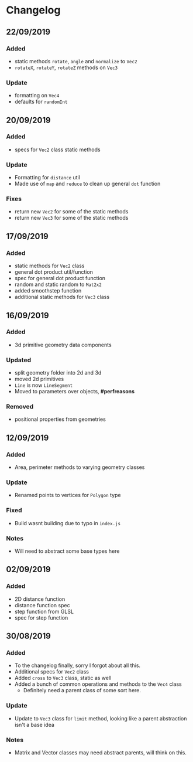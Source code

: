 # Changelog

## 22/09/2019
### Added
- static methods `rotate`, `angle` and `normalize` to `Vec2`
- `rotateX`, `rotateY`, `rotateZ` methods on `Vec3`

### Update
- formatting on `Vec4`
- defaults for `randomInt`

## 20/09/2019
### Added
- specs for `Vec2` class static methods

### Update
- Formatting for `distance` util
- Made use of `map` and `reduce` to clean up general `dot` function

### Fixes
- return new `Vec2` for some of the static methods
- return new `Vec3` for some of the static methods

## 17/09/2019
### Added
- static methods for `Vec2` class
- general dot product util/function
- spec for general dot product function
- random and static random to `Mat2x2`
- added smoothstep function
- additional static methods for `Vec3` class

## 16/09/2019
### Added
- 3d primitive geometry data components

### Updated
- split geometry folder into 2d and 3d
- moved 2d primitives
- `Line` is now `LineSegment`
- Moved to parameters over objects, **#perfreasons**

### Removed
- positional properties from geometries

## 12/09/2019
### Added
- Area, perimeter methods to varying geometry classes

### Update 
- Renamed points to vertices for `Polygon` type

### Fixed
- Build wasnt building due to typo in `index.js`

### Notes
- Will need to abstract some base types here

## 02/09/2019
### Added
- 2D distance function
- distance function spec
- step function from GLSL
- spec for step function

## 30/08/2019
### Added
- To the changelog finally, sorry I forgot about all this.
- Additional specs for `Vec2` class
- Added `cross` to `Vec3` class, static as well
- Added a bunch of common operations and methods to the `Vec4` class
  - Definitely need a parent class of some sort here.

### Update
- Update to `Vec3` class for `limit` method, looking like a parent abstraction isn't a base idea

### Notes
- Matrix and Vector classes may need abstract parents, will think on this.
